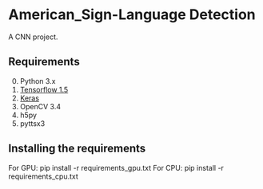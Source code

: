 # American_Sign-Language Detection
A CNN project.

## Requirements
0. Python 3.x
1. <a href="https://tensorflow.org">Tensorflow 1.5</a>
2. <a href="https://keras.io">Keras</a>
3. OpenCV 3.4
4. h5py
5. pyttsx3

## Installing the requirements

For GPU:
    pip install -r requirements_gpu.txt
For CPU:
    pip install -r requirements_cpu.txt
